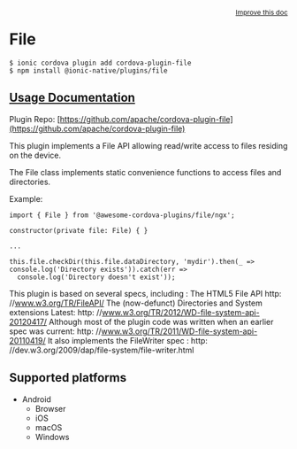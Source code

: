 <a style="float:right;font-size:12px;" href="http://github.com/danielsogl/awesome-cordova-plugins/edit/master/src/@awesome-cordova-plugins/plugins/file/index.ts#L626">
  Improve this doc
</a>

# File

```
$ ionic cordova plugin add cordova-plugin-file
$ npm install @ionic-native/plugins/file
```

## [Usage Documentation](https://ionicframework.com/docs/native/file/)

Plugin Repo: [https://github.com/apache/cordova-plugin-file](https://github.com/apache/cordova-plugin-file)

This plugin implements a File API allowing read/write access to files residing on the device.

The File class implements static convenience functions to access files and directories.

Example:
```
import { File } from '@awesome-cordova-plugins/file/ngx';

constructor(private file: File) { }

...

this.file.checkDir(this.file.dataDirectory, 'mydir').then(_ => console.log('Directory exists')).catch(err =>
  console.log('Directory doesn't exist'));

```

 This plugin is based on several specs, including : The HTML5 File API http: //www.w3.org/TR/FileAPI/
 The (now-defunct) Directories and System extensions Latest: http: //www.w3.org/TR/2012/WD-file-system-api-20120417/
 Although most of the plugin code was written when an earlier spec was current: http:
  //www.w3.org/TR/2011/WD-file-system-api-20110419/ It also implements the FileWriter spec : http:
  //dev.w3.org/2009/dap/file-system/file-writer.html

## Supported platforms

- Android
  - Browser
  - iOS
  - macOS
  - Windows
  


